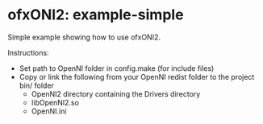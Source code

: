 ofxONI2: example-simple
=======================

Simple example showing how to use ofxONI2.

Instructions:
* Set path to OpenNI folder in config.make (for include files)
* Copy or link the following from your OpenNI redist folder to the project bin/ folder
  * OpenNI2 directory containing the Drivers directory
  * libOpenNI2.so
  * OpenNI.ini 
